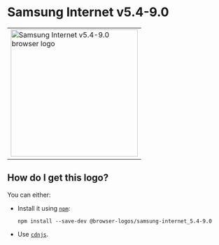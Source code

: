 # Samsung Internet v5.4-9.0

<table>
    <tr height=300>
        <td>
            <a href="https://github.com/alrra/browser-logos/tree/76d0180f2dd1aca5e9b2d8f6cb7c4a4c8621b6c3/src/archive/samsung-internet_5.4-9.0">
                <img width=290 src="https://raw.githubusercontent.com/alrra/browser-logos/76d0180f2dd1aca5e9b2d8f6cb7c4a4c8621b6c3/src/archive/samsung-internet_5.4-9.0/samsung-internet_5.4-9.0_512x512.png" alt="Samsung Internet v5.4-9.0 browser logo">
            </a>
        </td>
    </tr>
</table>

## How do I get this logo?

You can either:

* Install it using [`npm`][npm]:

  `npm install --save-dev @browser-logos/samsung-internet_5.4-9.0`

* Use [`cdnjs`][cdnjs].

<!-- Link labels: -->

[cdnjs]: https://cdnjs.com/libraries/browser-logos
[npm]: https://www.npmjs.com/
